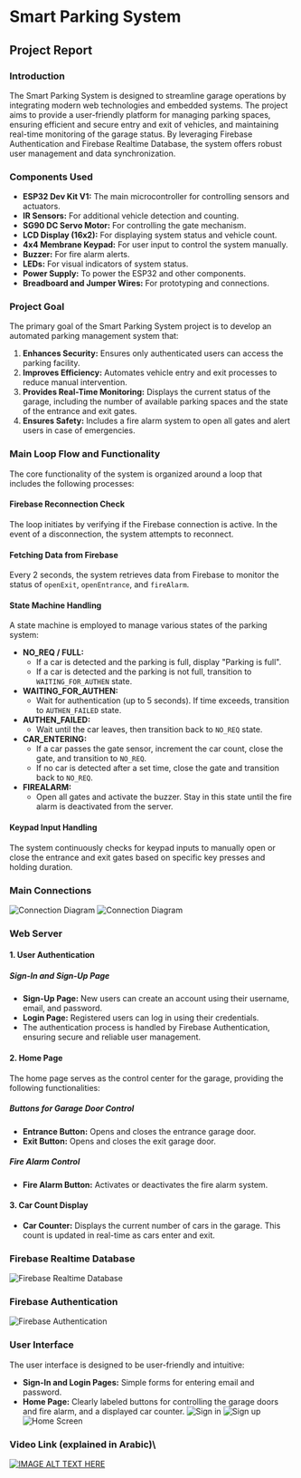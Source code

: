 # Smart Parking System

## Project Report

### Introduction
The Smart Parking System is designed to streamline garage operations by integrating modern web technologies and embedded systems. The project aims to provide a user-friendly platform for managing parking spaces, ensuring efficient and secure entry and exit of vehicles, and maintaining real-time monitoring of the garage status. By leveraging Firebase Authentication and Firebase Realtime Database, the system offers robust user management and data synchronization.

### Components Used
- **ESP32 Dev Kit V1:** The main microcontroller for controlling sensors and actuators.
- **IR Sensors:** For additional vehicle detection and counting.
- **SG90 DC Servo Motor:** For controlling the gate mechanism.
- **LCD Display (16x2):** For displaying system status and vehicle count.
- **4x4 Membrane Keypad:** For user input to control the system manually.
- **Buzzer:** For fire alarm alerts.
- **LEDs:** For visual indicators of system status.
- **Power Supply:** To power the ESP32 and other components.
- **Breadboard and Jumper Wires:** For prototyping and connections.

### Project Goal
The primary goal of the Smart Parking System project is to develop an automated parking management system that:
1. **Enhances Security:** Ensures only authenticated users can access the parking facility.
2. **Improves Efficiency:** Automates vehicle entry and exit processes to reduce manual intervention.
3. **Provides Real-Time Monitoring:** Displays the current status of the garage, including the number of available parking spaces and the state of the entrance and exit gates.
4. **Ensures Safety:** Includes a fire alarm system to open all gates and alert users in case of emergencies.

### Main Loop Flow and Functionality
The core functionality of the system is organized around a loop that includes the following processes:

#### Firebase Reconnection Check
The loop initiates by verifying if the Firebase connection is active. In the event of a disconnection, the system attempts to reconnect.

#### Fetching Data from Firebase
Every 2 seconds, the system retrieves data from Firebase to monitor the status of `openExit`, `openEntrance`, and `fireAlarm`.

#### State Machine Handling
A state machine is employed to manage various states of the parking system:
- **NO_REQ / FULL:**
  - If a car is detected and the parking is full, display "Parking is full".
  - If a car is detected and the parking is not full, transition to `WAITING_FOR_AUTHEN` state.
- **WAITING_FOR_AUTHEN:**
  - Wait for authentication (up to 5 seconds). If time exceeds, transition to `AUTHEN_FAILED` state.
- **AUTHEN_FAILED:**
  - Wait until the car leaves, then transition back to `NO_REQ` state.
- **CAR_ENTERING:**
  - If a car passes the gate sensor, increment the car count, close the gate, and transition to `NO_REQ`.
  - If no car is detected after a set time, close the gate and transition back to `NO_REQ`.
- **FIREALARM:**
  - Open all gates and activate the buzzer. Stay in this state until the fire alarm is deactivated from the server.

#### Keypad Input Handling
The system continuously checks for keypad inputs to manually open or close the entrance and exit gates based on specific key presses and holding duration.

### Main Connections
![Connection Diagram](https://github.com/Ahmed-1920/Smart-Parking-Project/blob/main/images/Picture2.png)
![Connection Diagram](https://github.com/Ahmed-1920/Smart-Parking-Project/blob/main/images/Picture1.jpg)

### Web Server

#### 1. User Authentication
##### Sign-In and Sign-Up Page
- **Sign-Up Page:** New users can create an account using their username, email, and password.
- **Login Page:** Registered users can log in using their credentials.
- The authentication process is handled by Firebase Authentication, ensuring secure and reliable user management.

#### 2. Home Page
The home page serves as the control center for the garage, providing the following functionalities:

##### Buttons for Garage Door Control
- **Entrance Button:** Opens and closes the entrance garage door.
- **Exit Button:** Opens and closes the exit garage door.

##### Fire Alarm Control
- **Fire Alarm Button:** Activates or deactivates the fire alarm system.

#### 3. Car Count Display
- **Car Counter:** Displays the current number of cars in the garage. This count is updated in real-time as cars enter and exit.

### Firebase Realtime Database
![Firebase Realtime Database](https://github.com/Ahmed-1920/Smart-Parking-Project/blob/main/images/Picture3.jpg)

### Firebase Authentication
![Firebase Authentication](https://github.com/Ahmed-1920/Smart-Parking-Project/blob/main/images/Picture5.png)

### User Interface
The user interface is designed to be user-friendly and intuitive:
- **Sign-In and Login Pages:** Simple forms for entering email and password.
- **Home Page:** Clearly labeled buttons for controlling the garage doors and fire alarm, and a displayed car counter.
![Sign in](https://github.com/Ahmed-1920/Smart-Parking-Project/blob/main/images/Picture6.png)
![Sign up](https://github.com/Ahmed-1920/Smart-Parking-Project/blob/main/images/Picture7.png)
![Home Screen](https://github.com/Ahmed-1920/Smart-Parking-Project/blob/main/images/Picture8.png)


### Video Link (explained in Arabic)\
[![IMAGE ALT TEXT HERE](https://img.youtube.com/vi/rtqSXsmh-Kc/0.jpg)](https://www.youtube.com/watch?v=rtqSXsmh-Kc)
